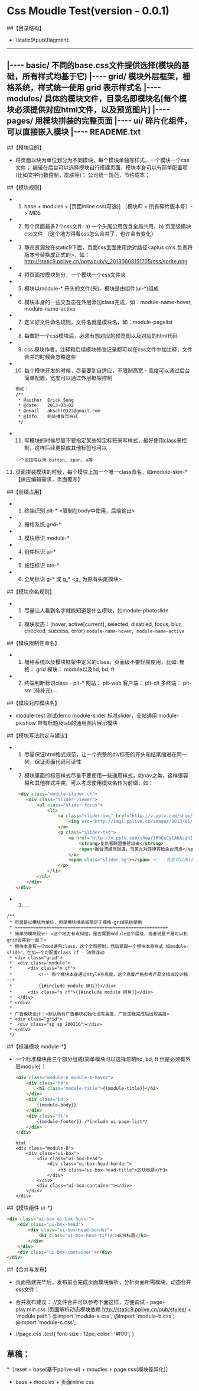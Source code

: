 # Css Moudle Test(version - 0.0.1)

##【目录结构】
* \static9\pub\flagment:
---
 |---- basic/               不同的base.css文件提供选择(模块的基础，所有样式均基于它)
 |---- grid/                模块外层框架，栅格系统，样式统一使用 grid 表示样式名
 |---- modules/				具体的模块文件，目录名即模块名[每个模块必须提供对应html文件，以及预览图片]
 |---- pages/               用模块拼装的完整页面
 |---- ui/					碎片化组件，可以直接嵌入模块
 |---- READEME.txt
---

##【模块目的】
* 将页面以块为单位划分为不同模块，每个模块单独写样式，一个模块一个css文件；
  编辑在后台可以选择模块自行搭建页面，模块本身可以有简单配置项(比如文字行数控制，皮肤等)；
  公司统一规范，节约成本；


##【模块规则】
* 1) base + modules + [页面inline css(可选)] （模块ID + 所有碎片版本号）-> MD5
* 2) 每个页面最多2个css文件: a) 一个头尾公用包含全局共用，b) 页面级模块css文件 （这个地方得看css怎么合并了，也许会有变化）
* 3) 静态资源放在static9下面，页面css里面使用绝对路径<aplus cms 负责将版本号替换成正式的>，如：http://static9.pplive.cn/pptv/pub/v_20130608151705/css/sprite.png
* 4) 将页面按模块划分，一个模块一个css文件夹
* 5) 模块以module-* 开头的文件(夹)，模块是由组件(ui-*)组成
* 6) 模块本身的一些交互态在外层添加class完成，如：module-name-hover, module-name-active
* 7) 定义好文件命名规则，文件名就是模块名，如：module-pagelist
* 8) 每做好一个css模块后，必须有想对应的预览图以及对应的html代码
* 9) css 模块作者，注释和后续模块修改记录都可以在css文件中加注释，文件合并的时候会忽略这些
* 10) 每个模块开发的时候，尽量要到自适应，不限制高宽 - 高度可以通过后台简单配置，宽度可以通过外层框架控制
    ```html
    例如：
    /**
     * @author 	Erick Song
     * @date 	2013-03-02
     * @email	ahschl0322@gmail.com
     * @info    网站播放页样式
     */
    ```
* 11) 写模块的时候尽量不要指定某些特定标签来写样式，最好使用class来控制，这样后续更换成其他标签也可以
    ```例如：
    一个按钮可以用 button, span, a等
    ```
11) 页面拼装模块的时候，每个模块上加一个唯一class命名，如module-skin-*【适应编辑需求，页面覆写】


##【前缀占用】
* 1) 终端识别 plt-*           <限制在body中使用，后端输出>
* 2) 栅格系统 grid-*
* 3) 模块标识 module-*
* 4) 组件标识 ui-*
* 5) 按钮标识 btn-*
* 6) 全局标识 g-* 或 g_*      <g_ 为原有头尾模块>


##【模块命名规则】
* 1) 尽量让人看到名字就能知道是什么模块，如module-photoslide
* 2) 模块状态：(hover, active[current], selected, disabled, focus, blur, checked, success, error)
	```module-name-hover, module-name-active```


##【模块限制性命名】
* 1) 栅格系统以及模块框架中定义的class，页面级不要轻易使用，比如:
    栅格：      grid
    模块：      module以及hd, bd, ft

* 2) 终端判断标识class - plt-*
    网站：      plt-web
    客户端：    plt-clt
    多终端：    plt-sm
    (待补充)...


##【模块对应模块名】
* module-test     测试demo
  module-slider   标准slider，全站通用
  module-picshow  带有标题及tab的通用图片展示模块


##【模块写法约定与建议】
* 1) 尽量保证html格式规范，让一个完整的div标签的开头和结尾缩进在同一列，保证页面代码可读性
* 2) 模块里面的标签样式尽量不要使用一些通用样式，如nav之类，这样很容易和其他样式冲突，可以考虑使用模块名作为前缀，如：
    ```html
     <div class="module-slider cf">
        <div class="slider-viewer">
            <ul class="slider-focus">
                <li>
                    <a class="slider-img" href="http://v.pptv.com/show/3RhGxCySAkAsqhI.html" title="天龙八部" target="_blank">
                        <img src="http://img1.pplive.cn/images/2013/06/07/10343559456.jpg" data-src="http://img1.pplive.cn/images/2013/06/07/10343559456.jpg" alt="超人：钢铁之躯">
                    </a>
                    <p class="slider-txt">
                        <a href="http://v.pptv.com/show/3RhGxCySAkAsqhI.html" title="《天龙八部》菜鸟记者陈意涵卷入网络暴动，技术男陈柏霖追查幕后黑手" target="_blank">
                            <strong>复仇者联盟重磅出击</strong>
                            <span>据台湾媒体报道，马英九对菲律宾枪杀台湾渔</span>
                        </a>
                        <span class="slider-bg"></span> <!-- 背景可以用i来处理 -->
                    </p>
                </li>
            </ul>
        </div>
    </div>
    ```
* 3) ...

```
/**
 * 页面是以模块为单位，但是模块继承或限定于栅格-grid系统使用
 * ==========================================================
 * 简单的模块设计: <这个地方有点纠结，是否需要module这个层级，或者说是不是可以和grid合并到一起？>
 * 模块本身有一个mod通用class，这个全局控制，然后紧跟一个模块本身样式 如module-slider，在加一个可配置class cf - 清除浮动
 * <div class="grid">
 *  <div class="module">
 *      <div class="m cf">
 *          <!-- 每个模块本身通过style写高度，这个高度严格参考产品文档或设计稿 -->
 *          {{#include module 碎片}}</div>
 *      <div class="s cf">{{#include module 碎片}}</div>
 *  </div>
 * </div>
 *
 * 广告模块设计：<默认所有广告模块初始化没有高度，广告加载完成后出现高度>
 * <div class="grid">
 *  <div class="sp sp_200116"></div>
 * </div>
 */
```

##【标准模块 module-*】
* 一个标准模块由三个部分组成(简单模块可以选择忽略hd, bd, ft 但是必须有外层module)：
    ```html
    <div class="module-A module-A-hover">
        <div class="hd">
            <h2 class="module-title">{{module-title}}</h2>
        </div>
        <div class="bd">
            {{module-body}}
        </div>
        <div class="ft">
            {{module-footer}} /*include ui-page-list*/
        </div>
    </div>
    ```


    ```
    html
    <div class="module-B">
    	<div class="ui-box">
    	    <div class="ui-box-head">
    	        <div class="ui-box-head-border">
    	            <h3 class="ui-box-head-title">区块标题</h3>
    	        </div>
    	    </div>
    	    <div class="ui-box-container"></div>
    	</div>
    </div>
    ```


##【模块组件 ui-*】
```html
<div class="ui-box ui-box-hover">
    <div class="ui-box-head">
        <div class="ui-box-head-border">
            <h3 class="ui-box-head-title">区块标题</h3>
        </div>
    </div>
    <div class="ui-box-container"></div>
</div>
```


##【合并与发布】
* 页面搭建完毕后，发布前会完成页面模块解析，分析页面所需模块，动态合并css文件；

* 合并发布建议：
    //文件合并可以参考下面这样，方便调试 - page-play.min.css
    (页面解析动态模块依赖 http://static9.pplive.cn/pub/styles/ + 'module path')
    @import 'module-a.css';
    @import 'module-b.css';
    @import 'module-c.css';

* //page.css
    .test{
    	font-size : 12px;
    	color : '#f00';
    }



## 草稿：
*［reset + base(基于pplive-ui) + moudles + page css(模块差异化)］
* base + modules + 页面inline css

